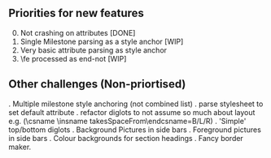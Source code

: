 ## Priorities for new features

0. Not crashing on attributes [DONE]
1. Single Milestone parsing as a style anchor [WIP]
2. Very basic attribute parsing as style anchor
4. \fe processed as end-not [WIP]

## Other challenges (Non-priortised)
. Multiple milestone style anchoring (not combined list)
. parse stylesheet to set default attribute
. refactor diglots to not assume so much about layout e.g. (\csname \insname takesSpaceFrom\endcsname=B/L/R)
. 'Simple' top/bottom diglots
. Background Pictures in side bars
. Foreground pictures in side bars
. Colour backgrounds for section headings
. Fancy border maker.
